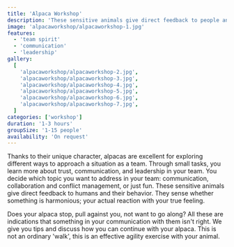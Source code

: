 ```yaml
---
title: 'Alpaca Workshop'
description: 'These sensitive animals give direct feedback to people and how they behave'
image: 'alpacaworkshop/alpacaworkshop-1.jpg'
features:
  - 'team spirit'
  - 'communication'
  - 'leadership'
gallery:
  [
    'alpacaworkshop/alpacaworkshop-2.jpg',
    'alpacaworkshop/alpacaworkshop-3.jpg',
    'alpacaworkshop/alpacaworkshop-4.jpg',
    'alpacaworkshop/alpacaworkshop-5.jpg',
    'alpacaworkshop/alpacaworkshop-6.jpg',
    'alpacaworkshop/alpacaworkshop-7.jpg',
  ]
categories: ['workshop']
duration: '1-3 hours'
groupSize: '1-15 people'
availability: 'On request'
---
```


Thanks to their unique character, alpacas are excellent for exploring different ways to approach a situation as a team.
Through small tasks, you learn more about trust, communication, and leadership in your team. You decide which topic you want to address in your team: communication, collaboration and conflict management, or just fun. These sensitive animals give direct feedback to humans and their behavior. They sense whether something is harmonious; your actual reaction with your true feeling.

Does your alpaca stop, pull against you, not want to go along? All these are indications that something in your communication with them isn't right. We give you tips and discuss how you can continue with your alpaca. This is not an ordinary 'walk', this is an effective agility exercise with your animal.

